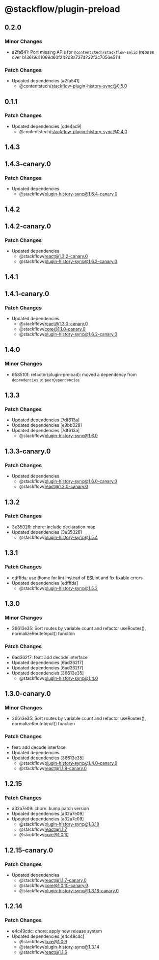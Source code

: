 # @stackflow/plugin-preload

## 0.2.0

### Minor Changes

- a2fa541: Port missing APIs for `@contentstech/stackflow-solid` (rebase over b13619d11069d60f242d8a737d232f3c7056e511)

### Patch Changes

- Updated dependencies [a2fa541]
  - @contentstech/stackflow-plugin-history-sync@0.5.0

## 0.1.1

### Patch Changes

- Updated dependencies [cde4ac9]
  - @contentstech/stackflow-plugin-history-sync@0.4.0

## 1.4.3

## 1.4.3-canary.0

### Patch Changes

- Updated dependencies
  - @stackflow/plugin-history-sync@1.6.4-canary.0

## 1.4.2

## 1.4.2-canary.0

### Patch Changes

- Updated dependencies
  - @stackflow/react@1.3.2-canary.0
  - @stackflow/plugin-history-sync@1.6.3-canary.0

## 1.4.1

## 1.4.1-canary.0

### Patch Changes

- Updated dependencies
  - @stackflow/react@1.3.0-canary.0
  - @stackflow/core@1.1.0-canary.0
  - @stackflow/plugin-history-sync@1.6.2-canary.0

## 1.4.0

### Minor Changes

- 658510f: refactor(plugin-preload): moved a dependency from `dependencies` to `peerDependencies`

## 1.3.3

### Patch Changes

- Updated dependencies [7df613a]
- Updated dependencies [e9bb029]
- Updated dependencies [7df613a]
  - @stackflow/plugin-history-sync@1.6.0

## 1.3.3-canary.0

### Patch Changes

- Updated dependencies
  - @stackflow/plugin-history-sync@1.6.0-canary.0
  - @stackflow/react@1.2.0-canary.0

## 1.3.2

### Patch Changes

- 3e35026: chore: include declaration map
- Updated dependencies [3e35026]
  - @stackflow/plugin-history-sync@1.5.4

## 1.3.1

### Patch Changes

- edfffda: use Biome for lint instead of ESLint and fix fixable errors
- Updated dependencies [edfffda]
  - @stackflow/plugin-history-sync@1.5.2

## 1.3.0

### Minor Changes

- 36613e35: Sort routes by variable count and refactor useRoutes(), normalizeRouteInput() function

### Patch Changes

- 6ad362f7: feat: add decode interface
- Updated dependencies [6ad362f7]
- Updated dependencies [6ad362f7]
- Updated dependencies [36613e35]
  - @stackflow/plugin-history-sync@1.4.0

## 1.3.0-canary.0

### Minor Changes

- 36613e35: Sort routes by variable count and refactor useRoutes(), normalizeRouteInput() function

### Patch Changes

- feat: add decode interface
- Updated dependencies
- Updated dependencies [36613e35]
  - @stackflow/plugin-history-sync@1.4.0-canary.0
  - @stackflow/react@1.1.8-canary.0

## 1.2.15

### Patch Changes

- a32a7e09: chore: bump patch version
- Updated dependencies [a32a7e09]
- Updated dependencies [a32a7e09]
  - @stackflow/plugin-history-sync@1.3.18
  - @stackflow/react@1.1.7
  - @stackflow/core@1.0.10

## 1.2.15-canary.0

### Patch Changes

- Updated dependencies
  - @stackflow/react@1.1.7-canary.0
  - @stackflow/core@1.0.10-canary.0
  - @stackflow/plugin-history-sync@1.3.18-canary.0

## 1.2.14

### Patch Changes

- e4c49cdc: chore: apply new release system
- Updated dependencies [e4c49cdc]
  - @stackflow/core@1.0.9
  - @stackflow/plugin-history-sync@1.3.14
  - @stackflow/react@1.1.6
